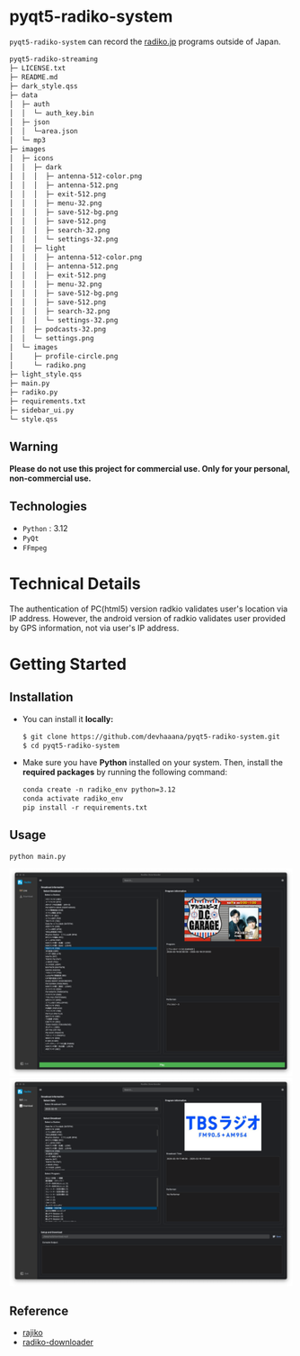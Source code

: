 # pyqt5-radiko-system

`pyqt5-radiko-system` can record the [radiko.jp](https://radiko.jp/) programs outside of Japan.

```
pyqt5-radiko-streaming
├─ LICENSE.txt
├─ README.md
├─ dark_style.qss
├─ data
│  ├─ auth
│  │  └─ auth_key.bin
│  ├─ json
│  │  └─area.json
│  └─ mp3
├─ images
│  ├─ icons
│  │  ├─ dark
│  │  │  ├─ antenna-512-color.png
│  │  │  ├─ antenna-512.png
│  │  │  ├─ exit-512.png
│  │  │  ├─ menu-32.png
│  │  │  ├─ save-512-bg.png
│  │  │  ├─ save-512.png
│  │  │  ├─ search-32.png
│  │  │  └─ settings-32.png
│  │  ├─ light
│  │  │  ├─ antenna-512-color.png
│  │  │  ├─ antenna-512.png
│  │  │  ├─ exit-512.png
│  │  │  ├─ menu-32.png
│  │  │  ├─ save-512-bg.png
│  │  │  ├─ save-512.png
│  │  │  ├─ search-32.png
│  │  │  └─ settings-32.png
│  │  ├─ podcasts-32.png
│  │  └─ settings.png
│  └─ images
│     ├─ profile-circle.png
│     └─ radiko.png
├─ light_style.qss
├─ main.py
├─ radiko.py
├─ requirements.txt
├─ sidebar_ui.py
└─ style.qss

```

## Warning
**Please do not use this project for commercial use. Only for your personal, non-commercial use.**

## Technologies
- `Python` : 3.12
- `PyQt`
- `FFmpeg`

# Technical Details
The authentication of PC(html5) version radkio validates user's location via IP address.
However, the android version of radkio validates user provided by GPS information, not via user's IP address.

# Getting Started
## Installation
- You can install it **locally:**
  ```console
  $ git clone https://github.com/devhaaana/pyqt5-radiko-system.git
  $ cd pyqt5-radiko-system
  ```

- Make sure you have **Python** installed on your system. Then, install the **required packages** by running the following command:
  ```console
  conda create -n radiko_env python=3.12
  conda activate radiko_env
  pip install -r requirements.txt
  ```

## Usage
```console
python main.py
```

![base-ui-live](./sample/base-ui-live.png)
![base-ui-download](./sample/base-ui-download.png)

## Reference
- [rajiko](https://github.com/jackyzy823/rajiko)
- [radiko-downloader](https://github.com/devhaaana/radiko-downloader.git)
